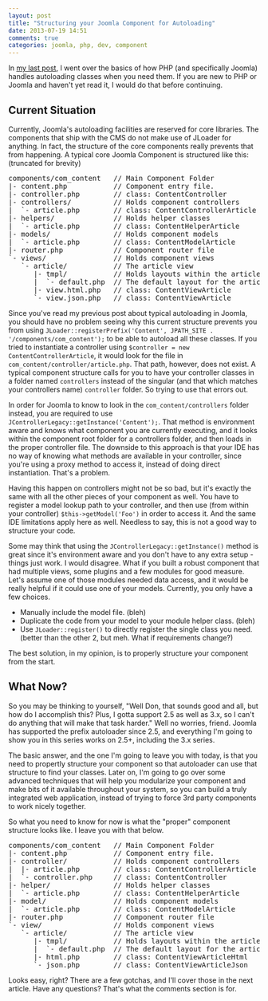 ```yaml
---
layout: post
title: "Structuring your Joomla Component for Autoloading"
date: 2013-07-19 14:51
comments: true
categories: joomla, php, dev, component
---
```


In [my last post](/php-autoloading-and-joomla/), I went over the basics of how PHP (and specifically Joomla) handles autoloading classes when you need them. If you are new to PHP or Joomla and haven't yet read it, I would do that before continuing.

## Current Situation

Currently, Joomla's autoloading facilities are reserved for core libraries. The components that ship with the CMS do not make use of JLoader for anything. In fact, the structure of the core components really prevents that from happening. A typical core Joomla Component is structured like this: (truncated for brevity)

<pre>
components/com_content   // Main Component Folder
|- content.php           // Component entry file.
|- controller.php        // class: ContentController
|- controllers/          // Holds component controllers
|  `- article.php        // class: ContentControllerArticle
|- helpers/              // Holds helper classes
|  `- article.php        // class: ContentHelperArticle
|- models/               // Holds component models
|  `- article.php        // class: ContentModelArticle
|- router.php            // Component router file
`- views/                // Holds component views
   `- article/           // The article view
      |- tmpl/           // Holds layouts within the article view
      |  `- default.php  // The default layout for the article view.
      |- view.html.php   // class: ContentViewArticle
      `- view.json.php   // class: ContentViewArticle
</pre>

Since you've read my previous post about typical autoloading in Joomla, you should have no problem seeing why this current structure prevents you from using `JLoader::registerPrefix('Content', JPATH_SITE . '/components/com_content');` to be able to autoload all these classes. If you tried to instantiate a controller using `$controller = new ContentControllerArticle`, it would look for the file in `com_content/controller/article.php`. That path, however, does not exist. A typical component structure calls for you to have your controller classes in a folder named `controllers` instead of the singular (and that which matches your controllers name) `controller` folder. So trying to use that errors out.

In order for Joomla to know to look in the `com_content/controllers` folder instead, you are required to use `JControllerLegacy::getInstance('Content');`. That method is environment aware and knows what component you are currently executing, and it looks within the component root folder for a controllers folder, and then loads in the proper controller file. The downside to this approach is that your IDE has no way of knowing what methods are available in your controller, since you're using a proxy method to access it, instead of doing direct instantiation. That's a problem.

Having this happen on controllers might not be so bad, but it's exactly the same with all the other pieces of your component as well. You have to register a model lookup path to your controller, and then use (from within your controller) `$this->getModel('Foo')` in order to access it. And the same IDE limitations apply here as well. Needless to say, this is not a good way to structure your code.

Some may think that using the `JControllerLegacy::getInstance()` method is great since it's environment aware and you don't have to any extra setup - things just work. I would disagree. What if you built a robust component that had multiple views, some plugins and a few modules for good measure. Let's assume one of those modules needed data access, and it would be really helpful if it could use one of your models. Currently, you only have a few choices.

- Manually include the model file. (bleh)
- Duplicate the code from your model to your module helper class. (bleh)
- Use `JLoader::register()` to directly register the single class you need. (better than the other 2, but meh. What if requirements change?)

The best solution, in my opinion, is to properly structure your component from the start.

## What Now?

So you may be thinking to yourself, "Well Don, that sounds good and all, but how do I accomplish this? Plus, I gotta support 2.5 as well as 3.x, so I can't do anything that will make that task harder." Well no worries, friend. Joomla has supported the prefix autoloader since 2.5, and everything I'm going to show you in this series works on 2.5+, including the 3.x series.

The basic answer, and the one I'm going to leave you with today, is that you need to propertly structure your component so that autoloader can use that structure to find your classes. Later on, I'm going to go over some advanced techniques that will help you modularize your component and make bits of it available throughout your system, so you can build a truly integrated web application, instead of trying to force 3rd party components to work nicely together.

So what you need to know for now is what the "proper" component structure looks like. I leave you with that below.


<pre>
components/com_content   // Main Component Folder
|- content.php           // Component entry file.
|- controller/           // Holds component controllers
|  |- article.php        // class: ContentControllerArticle
|  `- controller.php     // class: ContentController
|- helper/               // Holds helper classes
|  `- article.php        // class: ContentHelperArticle
|- model/                // Holds component models
|  `- article.php        // class: ContentModelArticle
|- router.php            // Component router file
`- view/                 // Holds component views
   `- article/           // The article view
      |- tmpl/           // Holds layouts within the article view
      |  `- default.php  // The default layout for the article view.
      |- html.php        // class: ContentViewArticleHtml
      `- json.php        // class: ContentViewArticleJson
</pre>

Looks easy, right? There are a few gotchas, and I'll cover those in the next article. Have any questions? That's what the comments section is for.
